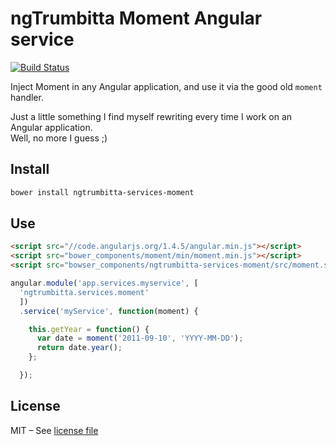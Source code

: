# ngTrumbitta Moment Angular service

[![Build Status](https://travis-ci.org/ngTrumbitta/ngtrumbitta-services-moment.svg?branch=master)](https://travis-ci.org/ngTrumbitta/ngtrumbitta-services-moment)

Inject Moment in any Angular application, and use it via the good old `moment` handler.

Just a little something I find myself rewriting every time I work on an Angular application.  
Well, no more I guess ;)

## Install

```sh
bower install ngtrumbitta-services-moment
```

## Use

```html
<script src="//code.angularjs.org/1.4.5/angular.min.js"></script>
<script src="bower_components/moment/min/moment.min.js"></script>
<script src="bowser_components/ngtrumbitta-services-moment/src/moment.service.js"></script>
```

```javascript
angular.module('app.services.myservice', [
  'ngtrumbitta.services.moment'
  ])
  .service('myService', function(moment) {

    this.getYear = function() {
      var date = moment('2011-09-10', 'YYYY-MM-DD');
      return date.year();
    };

  });

```

## License

MIT – See [license file](LICENSE)
